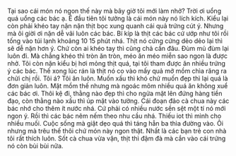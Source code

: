 Tại sao cái món nó ngon thế này mà bây giờ tôi mới làm nhở? Trời ơi uổng quá uổng các bác ạ. Ê đầu tiên tôi tưởng là cái món này nó lích kích. Kiểu lại còn phải khéo tay nặn nặn thịt bọc xung quanh cái quả trứng cút ý. Nhưng mà ôi giời ơi nặn dễ vãi luôn các bác. Bí kíp là thịt các bác cứ ướp như tôi rồi tống vào túi lạnh khoảng 10 15 phút nhá. Thịt nó cứng cứng dẻo dẻo lại thì sẽ dễ nặn hơn ý. Chứ còn ai khéo tay thì cũng chả cần đâu. Đùm mủ đùm lại luôn đi. Mà chẳng khéo thì tròn ăn tròn, méo ăn méo miễn sao ngon là được nhở. Tôi còn nặn kiểu bị hơi mỏng thịt quá, tại tôi tham được ăn nhiều trứng ý các bác. Thế xong lúc rán là thịt nó co vào mấy quả mở mồm chìa răng ra chửi chị rồi. Tôi á? Tôi ăn luôn. Muốn xấu thì khó chứ muốn đẹp thì lại quá là đơn giản luôn. Mặt mồm thế nhưng mà ngoác mõm nhiều quá ăn không xuể các bác ơi. Thôi kệ đi, thằng nào đẹp thì cho ngửa mặt lên đứng hàng tiền đạo, còn thằng nào xấu thì úp mặt vào tường. Cái đoạn đảo cà chua này các bác nhớ cho thêm ít nước nhá. Cứ phải có nhiều nước sền sệt một tí nó mới ngon ý. Rồi thì các bác nêm nếm theo nhu cầu nhá. Thiếu iot thì mình cho nhiều muối. Cuộc sống mà giật dẹo quá thì táng hẳn ba thìa đường vào. Ôi nhưng mà trêu thế thôi chứ món này ngon thật. Nhất là các bạn trẻ con nhà tôi rất thích luôn. Sốt cà chua vừa vặn, thịt thì đậm đà mà cắn vào cái trứng nó còn bùi bùi nữa.